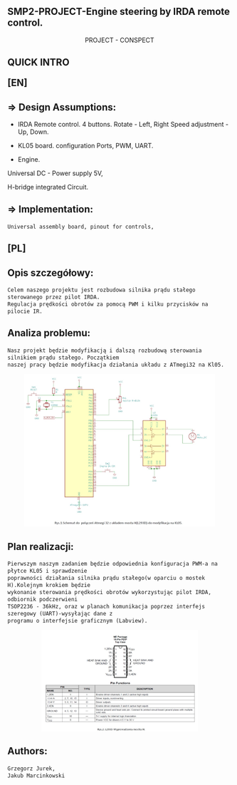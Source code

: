 ## SMP2-PROJECT-Engine steering by IRDA remote control. 
<p align="center">
PROJECT - CONSPECT
</p>

## 	QUICK INTRO<p>[EN]</p>
## => Design Assumptions:
- IRDA Remote control.
	4 buttons. 
	<n>Rotate - Left, Right</n>
	<n>Speed adjustment - Up, Down.</n>

- KL05 board.
	<n>configuration Ports, PWM, UART.</n>

- Engine.
<p>Universal DC - Power supply 5V,</p>
<p>H-bridge integrated Circuit.</p>

## => Implementation:
	Universal assembly board, pinout for controls, 
	
	
## 	<p>[PL]</p>	
## Opis szczegółowy:
	Celem naszego projektu jest rozbudowa silnika prądu stałego sterowanego przez pilot IRDA.
	Regulacja prędkości obrotów za pomocą PWM i kilku przycisków na pilocie IR.

## Analiza problemu:
	
	Nasz projekt będzie modyfikacją i dalszą rozbudową sterowania silnikiem prądu stałego. Początkiem
	naszej pracy będzie modyfikacja działania układu z ATmegi32 na Kl05.

<p align="center">
	<img src="https://github.com/jmarcin141/SMP2-PROJECT-/blob/master/attachments/rys1.jpg" width="85%" />
</p>

## Plan realizacji:
	Pierwszym naszym zadaniem będzie odpowiednia konfiguracja PWM-a na płytce KL05 i sprawdzenie
	poprawności działania silnika prądu stałego(w oparciu o mostek H).Kolejnym krokiem będzie
	wykonanie sterowania prędkości obrotów wykorzystując pilot IRDA, odbiornik podczerwieni
	TSOP2236 - 36kHz, oraz w planach komunikacja poprzez interfejs szeregowy (UART)-wysyłając dane z
	programu o interfejsie graficznym (Labview).

<p align="center">
	<img src="https://github.com/jmarcin141/SMP2-PROJECT-/blob/master/attachments/rys2.jpg" width="70%" />
</p>

## Authors:
	Grzegorz Jurek,
	Jakub Marcinkowski
		 
